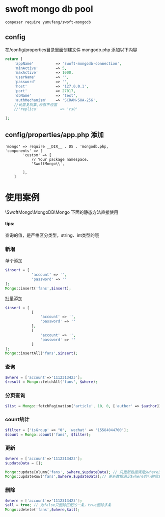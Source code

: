 # swoft mongo db pool

```
composer require yumufeng/swoft-mongodb
```

## config 
在/config/properties目录里面创建文件 mongodb.php
添加以下内容
```php
return [
    'appName'          => 'swoft-mongodb-connection',
    'minActive'        => 5,
    'maxActive'        => 1000,
    'userName'         => '',
    'password'         => '',
    'host'             => '127.0.0.1',
    'port'             => 27017,
    'dbName'           => 'test',
    'authMechanism'    => 'SCRAM-SHA-256',
    //设置复制集,没有不设置
    //'replica'          => 'rs0'
    
];
```

## config/properties/app.php 添加
```
'mongo' => require __DIR__ . DS . 'mongodb.php,
'components' => [
        'custom' => [
            // Your package namespace.
            'SwoftMongo\\',

        ],
    ]
```

# 使用案例

\SwoftMongo\MongoDB\Mongo 下面的静态方法直接使用

#### **tips:** 
查询的值，是严格区分类型，string、int类型的哦

### 新增

单个添加
```php
$insert = [
            'account' => '',
            'password' => ''
];
Mongo::insert('fans',$insert);
```

批量添加
```php
$insert = [
            [
                'account' => '',
                'password' => ''
            ],
            [
                'account' => '',
                'password' => ''
            ]
];
Mongo::insertAll('fans',$insert);
```

### 查询

```php
$where = ['account'=>'1112313423'];
$result = Mongo::fetchAll('fans', $where);
```

### 分页查询
```php
$list = Mongo::fetchPagination('article', 10, 0, ['author' => $author]);
```

### count统计

```php
$filter = ['isGroup' => "0", 'wechat' => '15584044700'];
$count = Mongo::count('fans', $filter);
```

### 更新
```php
$where = ['account'=>'1112313423'];
$updateData = [];

Mongo::updateColumn('fans', $where,$updateData); // 只更新数据满足$where的行的列信息中在$newObject中出现过的字段
Mongo::updateRow('fans',$where,$updateData);// 更新数据满足$where的行的信息成$newObject
```
### 删除

```php
$where = ['account'=>'1112313423'];
$all = true; // 为false只删除匹配的一条，true删除多条
Mongo::delete('fans',$where,$all);
```
